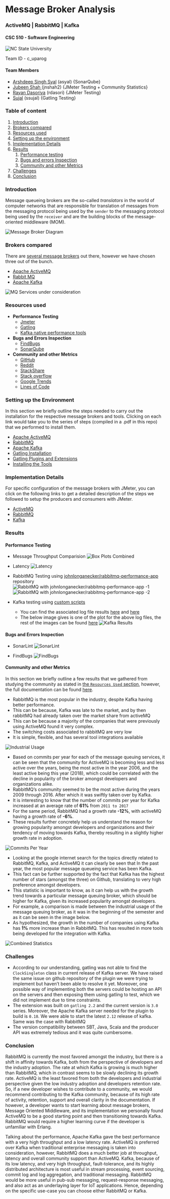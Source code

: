 # Message Broker Analysis

### ActiveMQ | RabbitMQ | Kafka

#### CSC 510 - Software Engineering

![NC State University](./98-Resources/10-NCSU-Logo.png)

Team ID - c_uparog

#### Team Members 
* [Arshdeep Singh Syal](https://github.com/ArshdeepSinghSyal) (asyal) {SonarQube}
* [Jubeen Shah ](https://github.com/jubeenshah)(jnshah2) {JMeter Testing + Community Statistics}
* [Rayan Dasoriya](https://github.com/rayandasoriya) (rdasori) {JMeter Testing}
* [Sujal](https://github.com/SujalAhrodia) (ssujal) {Gatling Testing}

### Table of content
1. [Introduction](#Introduction)
2. [Brokers compared](#Brokers-compared)
3. [Resources used](#Resources-used)
4. [Setting up the environment](#setting-up-the-environment)
5. [Implementation Details](#implementation-details)
6. [Results](#results)
	1. [Performance testing](#performance-testing)
	2. [Bugs and errors Inspection](#bugs-and-errors-inspection)
	3. [Community and other Metrics](#Community-and-other-Metrics)
6. [Challenges](#challenges)
6. [Conclusion](#conclusion)
  
### Introduction

Message queueing brokers are the so-called *translators* in the world of computer networks that are responsible for translation of messages from the messaging protocol being used by the `sender` to the messaging protocol being used by the `receiver` and are the building blocks of the message-oriented middleware (MOM). 

![Message Broker Diagram](./98-Resources/11-MessageBroker.png)

### Brokers compared

There are [several message brokers](https://en.wikipedia.org/wiki/Message_broker#List_of_message_broker_software) out there, however we have chosen three out of the bunch. 

* [Apache ActiveMQ](http://activemq.apache.org)
* [Rabbit MQ](http://www.rabbitmq.com)
* [Apache Kafka](https://kafka.apache.org)

![MQ Services under consideration](./98-Resources/09-MQ-Logos.jpeg)

### Resources used

* **Performance Testing**
	* [Jmeter](https://jmeter.apache.org)
	* [Gatling](https://gatling.io)
	* [Kafka native performance tools](https://github.com/kafka-dev/kafka/blob/master/bin/kafka-producer-perf-test.sh)
* **Bugs and Errors Inspection**
	* [FindBugs](http://findbugs.sourceforge.net)
	* [SonarQube](https://www.sonarqube.org)
* **Community and other Metrics**
	* [GitHub](https://github.com)
	* [Reddit](https://www.reddit.com)
	* [StackShare](https://stackshare.io/)
	* [Stack overflow](https://stackoverflow.com)
	* [Google Trends](https://trends.google.com/trends/)
	* [Lines of Code](./02-GitHubStats/01-LinesOfCode)

### Setting up the Environment

In this section we briefly outline the steps needed to carry out the installation for the respective message brokers and tools. Clicking on each link would take you to the series of steps (compiled in a .pdf in this repo) that we performed to install them.
* [Apache ActiveMQ](./00-Prerequisites/01-Installation-apacheMQ.pdf)
* [RabbitMQ](./00-Prerequisites/02-Installation-rabbitMQ.pdf)
* [Apache Kafka](./00-Prerequisites/03-Installation-ApacheKafka.pdf)
* [Gatling Installation](https://gatling.io/docs/current/installation/#installation)
* [Gatling Plugins and Extensions](https://gatling.io/docs/2.3/extensions/)
* [Installing the Tools](./00-Prerequisites/04-Installing-Tools.pdf)

### Implementation Details
For specific configuration of the message brokers with JMeter, you can click on the following links to get a detailed description of the steps we followed to setup the producers and consumers with JMeter.
* [ActiveMQ](./01-JMeterTesting/01-ActiveMQ/README.md)
* [RabbitMQ](./01-JMeterTesting/02-RabbitMQ/README.md)
* [Kafka](./01-JMeterTesting/03-Kafka/README.md)



### Results

#### Performance Testing
* Message Throughput Comparision
![Box Plots Combined](./98-Resources/24-RabbitMQApacheMQKafkaCombinedBoxblot.png)

*  Latency
![Latency](./98-Resources/16-LatencyBroker.jpg)

* RabbitMQ Testing using [johnlonganecker/rabbitmq-performance-app](https://github.com/johnlonganecker/rabbitmq-performance-app) repository
![RabbitMQ with johnlonganecker/rabbitmq-performance-app -1](./01-JMeterTesting/02-RabbitMQ/Screen%20Shot%202018-09-30%20at%209.56.09%20AM.png)
![RabbitMQ with johnlonganecker/rabbitmq-performance-app -2](./01-JMeterTesting/02-RabbitMQ/Screen%20Shot%202018-09-30%20at%209.57.14%20AM.png)

* Kafka testing using [custom scripts](./01-JMeterTesting/03-Kafka/testKafka.sh)
	* You can find the associated log file results [here](./01-JMeterTesting/03-Kafka/03-19112018/Upto10Mil.txt) and [here](./01-JMeterTesting/03-Kafka/03-13102018/KafkaTestLog.txt)
	* The below image gives is one of the plot for the above log files, the rest of the images can be found [here](./01-JMeterTesting/03-Kafka/Images)
![Kafka Results](./98-Resources/22-Kafka10000000.jpg)

#### Bugs and Errors Inspection
* SonarLint
![SonarLint](./98-Resources/17-SonarLint-Comparison.png)

* FindBugs
![FindBugs](./98-Resources/18-FindBugs.png)

#### Community and other Metrics
In this section we briefly outline a few results that we gathered from studying the community as stated in [the `Resources Used` section](#Resources-used), however, the full documentation can be found [here](./04-GitHubStats/%23Documentation-GitHub%20and%20Other%20stats.pdf).
* RabbitMQ is the most popular in the industry, despite Kafka having better performance. 
* This can be because, Kafka was late to the market, and by then rabbitMQ had already taken over the market share from activeMQ
* This can be because a majority of the companies that were previously using ActiveMQ found it very complex. 
* The switching costs associated to rabbitMQ are very low
* It is simple, flexible, and has several tool integrations available

![Industrial Usage](./98-Resources/01-IndustUse.jpg)

* Based on commits per year for each of the message queuing services, it can be seen that the community for ActiveMQ is becoming less and less active over the years, being the most active in the year 2006, and the least active being this year (2018), which could be correlated with the decline in popularity of the broker amongst developers and organizations alike.
* RabbitMQ’s community seemed to be the most active during the years 2009 through 2016. After which it was swiftly taken over by Kafka.
* It is interesting to know that the number of commits per year for Kafka increased at an average rate of **61%** from `2011 to 2017`
* For the same period, RabbitMQ had a growth rate **-12%**, with activeMQ having a growth rate of **-6%**.
* These results further concretely help us understand the reason for growing popularity amongst developers and organizations and their tendency of moving towards Kafka, thereby resulting in a slightly higher growth rate in adoption.

![Commits Per Year](./98-Resources/05-Commit_year.jpg)

* Looking at the google internet search for the topics directly related to RabbitMQ, Kafka, and ActiveMQ it can clearly be seen that In the past year, the most popular message queueing service has been Kafka.
* This fact can be further supported by the fact that Kafka has the highest number of stars (amongst the three) on Github, translating to very high preference amongst developers.
* This statistic is important to know, as it can help us with the growth trend towards a particular message queuing broker, which should be higher for Kafka, given its increased popularity amongst developers. 
* For example, a comparison is made between the industrial usage of the message queuing broker, as it was in the beginning of the semester and as it can be seen in the image below.
* As hypothesized, the growth in the number of companies using Kafka has **1%** more increase than in RabbitMQ. This has resulted in more tools being developed for the integration with Kafka.

![Combined Statistics](./98-Resources/08-CombinedDiagram-GIthub.jpeg)

### Challenges
* According to our understanding, gatling was not able to find the `ClockSingleton` class in current release of Kafka server. We have raised the same issue on github repository of the plugin we were trying to implement but haven’t been able to resolve it yet. Moreover, one possible way of implementing both the servers could be hosting an API on the servers and then exposing them using gatling to test, which we did not implement due to time constraints.
* The extension was built on `gatling 2.2` and the current version is `3.0` series. Moreover, the Apache Kafka server needed for the plugin to build is `0.10`. We were able to start the latest `2.12` release of kafka. Same was the case with RabbitMQ
* The version compatibility between SBT, Java, Scala and the producer API was extremely tedious and it was quite cumbersome. 

### Conclusion
RabbitMQ is currently the most favored amongst the industry, but there is a shift in affinity towards Kafka, both from the perspective of developers and the industry adoption. The rate at which Kafka is growing is much higher than RabbitMQ, which in contrast seems to be slowly declining its growth rate. ActiveMQ is the least favored from both the developers and industrial perspective given the low industry adoption and developers retention rate. So, if a new developer wishes to contribute to a community, we would recommend contributing to the Kafka community, because of its high rate of activity, retention, support and overall clarity in the documentation. If however, a developer wants to start learning about message brokers, Message Oriented Middleware, and its implementation we personally found ActiveMQ to be a good starting point and then transitioning towards Kafka. RabbitMQ would require a higher learning curve if the developer is unfamiliar with Erlang.


Talking about the performance, Apache Kafka gave the best performance with a very high throughput and a low latency rate. ActiveMQ is preferred over Kafka when traditional enterprise messaging is taken into consideration, however, RabbitMQ does a much better job at throughput, latency and overall community support than ActiveMQ. Kafka, because of its low latency, and very high throughput, fault-tolerance, and its highly distributed architecture is most useful in stream processing, event sourcing, commit log and log aggregation, and traditional messaging. RabbitMQ would be more useful in pub-sub messaging, request-response messaging, and also act as an underlaying layer for IoT applications. Hence, depending on the specific use-case you can choose either RabbitMQ or Kafka.
